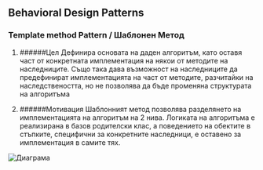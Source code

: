 ## Behavioral Design Patterns

### Template method Pattern / Шаблонен Метод

1. ######Цел
Дефинира основата на даден алгоритъм, като оставя част от конкретната имплементация на някои от методите на наследниците. Също така дава възможност на наследниците да предефинират имплементацията на част от методите, разчитайки на наследствеността, но не позволява да бъде променяна структурата на алгоритъма

2. ######Мотивация
Шаблонният метод позволява разделянето на имплементацията на алгоритъм на 2 нива. Логиката на алгоритъма е реализирана в базов родителски клас, а поведението на обектите в стъпките, специфични за конкретните наследници, е оставено за имплементация в самите тях.

![Диаграма](http://www.codeguru.com/images/article/17909/TemplePattern.png)